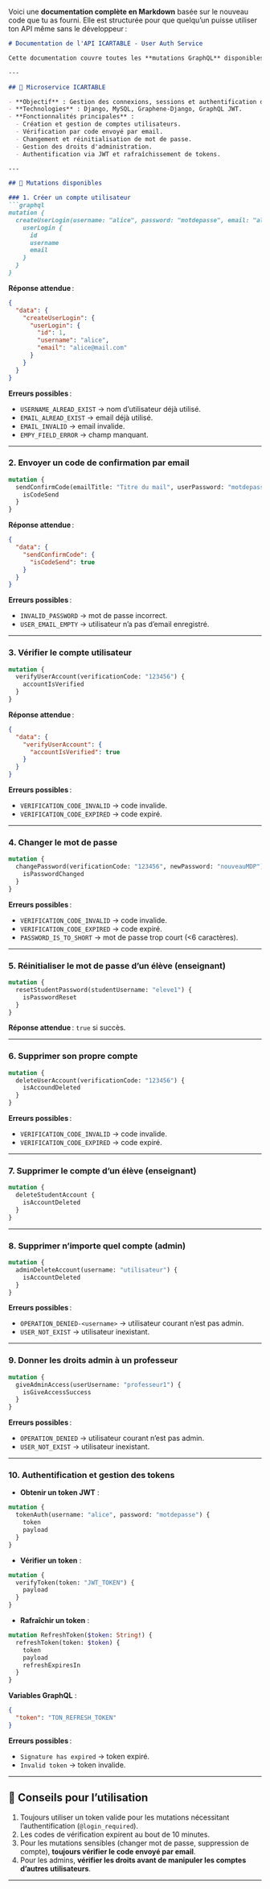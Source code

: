Voici une **documentation complète en Markdown** basée sur le nouveau code que tu as fourni. Elle est structurée pour que quelqu’un puisse utiliser ton API même sans le développeur :

````markdown
# Documentation de l'API ICARTABLE - User Auth Service

Cette documentation couvre toutes les **mutations GraphQL** disponibles pour le module d'authentification utilisateur ICARTABLE. Elle inclut les paramètres, exemples de requêtes, résultats attendus, erreurs possibles et recommandations pour l'utilisateur.

---

## 🔹 Microservice ICARTABLE

- **Objectif** : Gestion des connexions, sessions et authentification des utilisateurs.
- **Technologies** : Django, MySQL, Graphene-Django, GraphQL JWT.
- **Fonctionnalités principales** :
  - Création et gestion de comptes utilisateurs.
  - Vérification par code envoyé par email.
  - Changement et réinitialisation de mot de passe.
  - Gestion des droits d'administration.
  - Authentification via JWT et rafraîchissement de tokens.

---

## 🔹 Mutations disponibles

### 1. Créer un compte utilisateur
```graphql
mutation {
  createUserLogin(username: "alice", password: "motdepasse", email: "alice@mail.com") {
    userLogin {
      id
      username
      email
    }
  }
}
````

**Réponse attendue** :

```json
{
  "data": {
    "createUserLogin": {
      "userLogin": {
        "id": 1,
        "username": "alice",
        "email": "alice@mail.com"
      }
    }
  }
}
```

**Erreurs possibles** :

* `USERNAME_ALREAD_EXIST` → nom d’utilisateur déjà utilisé.
* `EMAIL_ALREAD_EXIST` → email déjà utilisé.
* `EMAIL_INVALID` → email invalide.
* `EMPY_FIELD_ERROR` → champ manquant.

---

### 2. Envoyer un code de confirmation par email

```graphql
mutation {
  sendConfirmCode(emailTitle: "Titre du mail", userPassword: "motdepasse") {
    isCodeSend
  }
}
```

**Réponse attendue** :

```json
{
  "data": {
    "sendConfirmCode": {
      "isCodeSend": true
    }
  }
}
```

**Erreurs possibles** :

* `INVALID_PASSWORD` → mot de passe incorrect.
* `USER_EMAIL_EMPTY` → utilisateur n’a pas d’email enregistré.

---

### 3. Vérifier le compte utilisateur

```graphql
mutation {
  verifyUserAccount(verificationCode: "123456") {
    accountIsVerified
  }
}
```

**Réponse attendue** :

```json
{
  "data": {
    "verifyUserAccount": {
      "accountIsVerified": true
    }
  }
}
```

**Erreurs possibles** :

* `VERIFICATION_CODE_INVALID` → code invalide.
* `VERIFICATION_CODE_EXPIRED` → code expiré.

---

### 4. Changer le mot de passe

```graphql
mutation {
  changePassword(verificationCode: "123456", newPassword: "nouveauMDP") {
    isPasswordChanged
  }
}
```

**Erreurs possibles** :

* `VERIFICATION_CODE_INVALID` → code invalide.
* `VERIFICATION_CODE_EXPIRED` → code expiré.
* `PASSWORD_IS_TO_SHORT` → mot de passe trop court (<6 caractères).

---

### 5. Réinitialiser le mot de passe d’un élève (enseignant)

```graphql
mutation {
  resetStudentPassword(studentUsername: "eleve1") {
    isPasswordReset
  }
}
```

**Réponse attendue** : `true` si succès.

---

### 6. Supprimer son propre compte

```graphql
mutation {
  deleteUserAccount(verificationCode: "123456") {
    isAccoundDeleted
  }
}
```

**Erreurs possibles** :

* `VERIFICATION_CODE_INVALID` → code invalide.
* `VERIFICATION_CODE_EXPIRED` → code expiré.

---

### 7. Supprimer le compte d’un élève (enseignant)

```graphql
mutation {
  deleteStudentAccount {
    isAccountDeleted
  }
}
```

---

### 8. Supprimer n’importe quel compte (admin)

```graphql
mutation {
  adminDeleteAccount(username: "utilisateur") {
    isAccountDeleted
  }
}
```

**Erreurs possibles** :

* `OPERATION_DENIED-<username>` → utilisateur courant n’est pas admin.
* `USER_NOT_EXIST` → utilisateur inexistant.

---

### 9. Donner les droits admin à un professeur

```graphql
mutation {
  giveAdminAccess(userUsername: "professeur1") {
    isGiveAccessSuccess
  }
}
```

**Erreurs possibles** :

* `OPERATION_DENIED` → utilisateur courant n’est pas admin.
* `USER_NOT_EXIST` → utilisateur inexistant.

---

### 10. Authentification et gestion des tokens

* **Obtenir un token JWT** :

```graphql
mutation {
  tokenAuth(username: "alice", password: "motdepasse") {
    token
    payload
  }
}
```

* **Vérifier un token** :

```graphql
mutation {
  verifyToken(token: "JWT_TOKEN") {
    payload
  }
}
```

* **Rafraîchir un token** :

```graphql
mutation RefreshToken($token: String!) {
  refreshToken(token: $token) {
    token
    payload
    refreshExpiresIn
  }
}
```

**Variables GraphQL** :

```json
{
  "token": "TON_REFRESH_TOKEN"
}
```

**Erreurs possibles** :

* `Signature has expired` → token expiré.
* `Invalid token` → token invalide.

---

## 🔹 Conseils pour l’utilisation

1. Toujours utiliser un token valide pour les mutations nécessitant l’authentification (`@login_required`).
2. Les codes de vérification expirent au bout de 10 minutes.
3. Pour les mutations sensibles (changer mot de passe, suppression de compte), **toujours vérifier le code envoyé par email**.
4. Pour les admins, **vérifier les droits avant de manipuler les comptes d’autres utilisateurs**.

---
